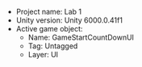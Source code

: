 <!-- UNITY CODE ASSIST INSTRUCTIONS START -->
- Project name: Lab 1
- Unity version: Unity 6000.0.41f1
- Active game object:
  - Name: GameStartCountDownUI
  - Tag: Untagged
  - Layer: UI
<!-- UNITY CODE ASSIST INSTRUCTIONS END -->